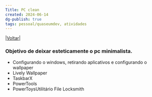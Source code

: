 ```yaml
---
Title: PC clean
created: 2024-06-14
dg-publish: true
tags: pessoal/quaseumdev, atividades 
---
```

|[Voltar](index)|
### Objetivo de deixar esteticamente o pc minimalista.
- Configurando o windows, retirando aplicativos e configurando o wallpaper
- Lively Wallpaper
- TaskbarX
- PowerTools
- PowerToysUtilitário File Locksmith